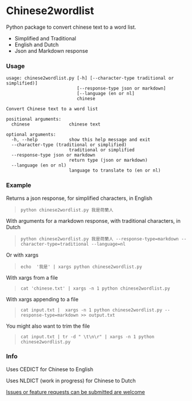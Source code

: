 # Chinese2wordlist
Python package to convert chinese text to a word list. 
- Simplified and Traditional
- English and Dutch
- Json and Markdown response 


### Usage
```
usage: chinese2wordlist.py [-h] [--character-type traditional or simplified)]
                           [--response-type json or markdown]
                           [--language (en or nl]
                           chinese

Convert Chinese text to a word list

positional arguments:
  chinese               chinese text

optional arguments:
  -h, --help            show this help message and exit
  --character-type (traditional or simplified)
                        traditional or simplified
  --response-type json or markdown
                        return type (json or markdown)
  --language (en or nl)
                        language to translate to (en or nl)

```

### Example
Returns a json response, for simplified characters, in English 
> `python chinese2wordlist.py 我是荷蘭人 `

With arguments for a markdown response, with traditional characters, in Dutch
> `python chinese2wordlist.py 我是荷蘭人 --response-type=markdown --character-type=traditional --language=nl`

Or with xargs
> `echo  '我是' | xargs python chinese2wordlist.py` 

With xargs from a file
> `cat 'chinese.txt' | xargs -n 1 python chinese2wordlist.py`

With xargs appending to a file
> `cat input.txt |  xargs -n 1 python chinese2wordlist.py --response-type=markdown >> output.txt` 

You might also want to trim the file
> `cat input.txt | tr -d " \t\n\r" | xargs -n 1 python chinese2wordlist.py`


### Info

Uses CEDICT for Chinese to English

Uses NLDICT (work in progress) for Chinese to Dutch

[Issues or feature requests can be submitted are welcome](https://github.com/JorisKok/chinese2wordlist/issues)